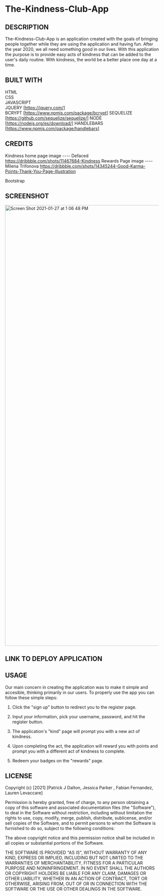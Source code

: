 # The-Kindness-Club-App  

## DESCRIPTION

The-Kindness-Club-App is an application created with the goals of bringing people together while they are using the application and having fun. After the year 2020, we all need something good in our lives. With this application the purpose is to provide easy acts of kindness that can be added to the user's daily routine. With kindness, the world be a better place one day at a time.

## BUILT WITH

  HTML  
  CSS  
  JAVASCRIPT  
  JQUERY  [https://jquery.com/]  
  BCRYPT  [https://www.npmjs.com/package/bcrypt]
  SEQUELIZE  [https://github.com/sequelize/sequelize/]
  NODE  [https://nodejs.org/es/download/]
  HANDLEBARS  [https://www.npmjs.com/package/handlebars]
  
 ## CREDITS
 
 Kindness home page image ---- Defaced
 https://dribbble.com/shots/11467684-Kindness
 Rewards Page image ---- Milena Trifonova
 https://dribbble.com/shots/14345244-Good-Karma-Points-Thank-You-Page-Illustration
 
 Bootstrap
 

## SCREENSHOT 
<img width="1440" alt="Screen Shot 2021-01-27 at 1 06 48 PM" src="https://user-images.githubusercontent.com/68556793/106040908-b7d2a000-60a0-11eb-9f6e-53f7e7c14faf.png">

## LINK TO DEPLOY APPLICATION  

## USAGE

Our main concern in creating the application was to make it simple and accesible, thinking primarily in our users. To properly use the app you can follow these simple steps:  

1. Click the "sign up" button to redirect you to the register page.  

2. Input your information, pick your username, password, and hit the register button.  

3. The application's "kind" page will prompt you with a new act of kindness.  

4. Upon completing the act, the application will reward you with points and prompt you with a different act of kindness to complete.

5. Redeem your badges on the "rewards" page.  

## LICENSE

Copyright (c) [2021] [Patrick J Dalton, Jessica Parker , Fabian Fernandez, Lauren Levaccare]

Permission is hereby granted, free of charge, to any person obtaining a copy
of this software and associated documentation files (the "Software"), to deal
in the Software without restriction, including without limitation the rights
to use, copy, modify, merge, publish, distribute, sublicense, and/or sell
copies of the Software, and to permit persons to whom the Software is
furnished to do so, subject to the following conditions:

The above copyright notice and this permission notice shall be included in all
copies or substantial portions of the Software.

THE SOFTWARE IS PROVIDED "AS IS", WITHOUT WARRANTY OF ANY KIND, EXPRESS OR
IMPLIED, INCLUDING BUT NOT LIMITED TO THE WARRANTIES OF MERCHANTABILITY,
FITNESS FOR A PARTICULAR PURPOSE AND NONINFRINGEMENT. IN NO EVENT SHALL THE
AUTHORS OR COPYRIGHT HOLDERS BE LIABLE FOR ANY CLAIM, DAMAGES OR OTHER
LIABILITY, WHETHER IN AN ACTION OF CONTRACT, TORT OR OTHERWISE, ARISING FROM,
OUT OF OR IN CONNECTION WITH THE SOFTWARE OR THE USE OR OTHER DEALINGS IN THE
SOFTWARE.
